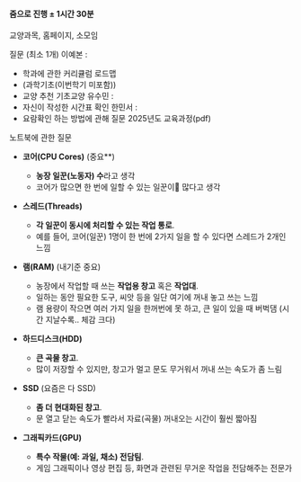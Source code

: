 #### 줌으로 진행 ± 1시간 30분
교양과목, 홈페이지, 소모임 

질문 (최소 1개)
이예본 : 
- 학과에 관한 커리큘럼 로드맵 
- (과학기초(이번학기 미포함)) 
- 교양 추천 기초교양
유수민 :
- 자신이 작성한 시간표 확인 
한민서 :  
- 요람확인 하는 방법에 관해 질문 2025년도 교육과정(pdf) 

노트북에 관한 질문 



- **코어(CPU Cores)** (중요**)
    - **농장 일꾼(노동자) 수**라고 생각
    - 코어가 많으면 한 번에 일할 수 있는 일꾼이 많다고 생각
- **스레드(Threads)**
    - **각 일꾼이 동시에 처리할 수 있는 작업 통로**.
    - 예를 들어, 코어(일꾼) 1명이 한 번에 2가지 일을 할 수 있다면 스레드가 2개인 느낌
    
-  **램(RAM)** (내기준 중요)
    - 농장에서 작업할 때 쓰는 **작업용 창고** 혹은 **작업대**.
    - 일하는 동안 필요한 도구, 씨앗 등을 일단 여기에 꺼내 놓고 쓰는 느낌
    - 램 용량이 작으면 여러 가지 일을 한꺼번에 못 하고, 큰 일이 있을 때 버벅댐 (시간 지날수록.. 체감 크다)
    
- **하드디스크(HDD)**
    - **큰 곡물 창고**.
    - 많이 저장할 수 있지만, 창고가 멀고 문도 무거워서 꺼내 쓰는 속도가 좀 느림
- **SSD** (요즘은 다 SSD)
    - **좀 더 현대화된 창고**.
    - 문 열고 닫는 속도가 빨라서 자료(곡물) 꺼내오는 시간이 훨씬 짧아짐
-  **그래픽카드(GPU)**
	- **특수 작물(예: 과일, 채소) 전담팀**.
	- 게임 그래픽이나 영상 편집 등, 화면과 관련된 무거운 작업을 전담해주는 전문가